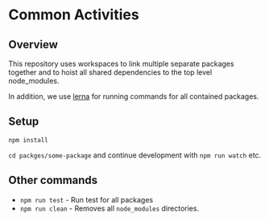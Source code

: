 # Common Activities

## Overview


This repository uses workspaces to link multiple separate packages together and
to hoist all shared dependencies to the top level node_modules.

In addition, we use [lerna](https://lerna.js.org/) for running commands for all contained packages.

## Setup

```
npm install
```

`cd packges/some-package` and continue development with `npm run watch` etc.

## Other commands

* `npm run test` -  Run test for all packages
* `npm run clean` - Removes all `node_modules` directories.
